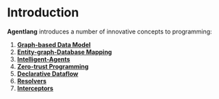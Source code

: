 # Introduction

**Agentlang** introduces a number of innovative concepts to programming:

1. **[Graph-based Data Model](data-model.md)**
2. **[Entity-graph-Database Mapping](entity-db-mapping.md)**
3. **[Intelligent-Agents](agents.md)**
4. **[Zero-trust Programming](zero-trust-programming.md)**
5. **[Declarative Dataflow](declarative-dataflow.md)**
6. **[Resolvers](resolvers.md)**
7. **[Interceptors](interceptors.md)**
